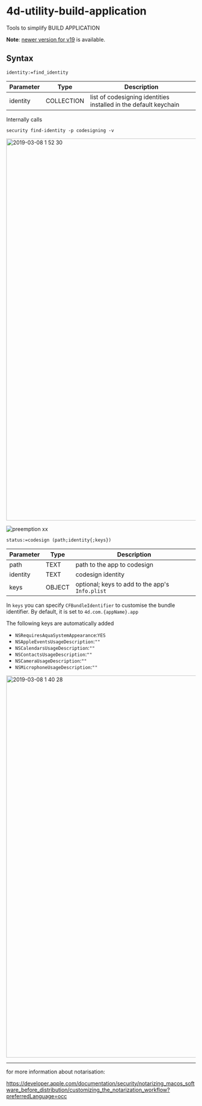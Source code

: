 # 4d-utility-build-application
Tools to simplify BUILD APPLICATION

**Note**: [newer version for v19](https://github.com/miyako/4d-class-build-application) is available.

## Syntax

```
identity:=find_identity 
```

Parameter|Type|Description
------------|------------|----
identity|COLLECTION|list of codesigning identities installed in the default keychain

Internally calls  

```
security find-identity -p codesigning -v
```

<img width="1013" alt="2019-03-08 1 52 30" src="https://user-images.githubusercontent.com/1725068/53974380-cc70bc80-4145-11e9-8282-fb5ea23dbd18.png">

![preemption xx](https://user-images.githubusercontent.com/1725068/41327179-4e839948-6efd-11e8-982b-a670d511e04f.png)

```
status:=codesign (path;identity{;keys})
```

Parameter|Type|Description
------------|------------|----
path|TEXT|path to the app to codesign
identity|TEXT|codesign identity
keys|OBJECT|optional; keys to add to the app's ``Info.plist`` 

In ``keys`` you can specify ``CFBundleIdentifier`` to customise the bundle identifier. By default, it is set to ``4d.com.{appName}.app``

The following keys are automatically added

* ``NSRequiresAquaSystemAppearance``:``YES``    
* ``NSAppleEventsUsageDescription``:``""``      
* ``NSCalendarsUsageDescription``:``""``    
* ``NSContactsUsageDescription``:``""``    
* ``NSCameraUsageDescription``:``""``    
* ``NSMicrophoneUsageDescription``:``""``  

<img width="1013" alt="2019-03-08 1 40 28" src="https://user-images.githubusercontent.com/1725068/53974568-2ec9bd00-4146-11e9-984e-1c8d0adf86b9.png">

---

for more information about notarisation:

https://developer.apple.com/documentation/security/notarizing_macos_software_before_distribution/customizing_the_notarization_workflow?preferredLanguage=occ

